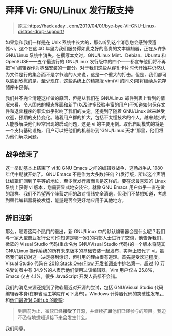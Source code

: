 # 拜拜 Vi: GNU/Linux 发行版支持

> 原文:[https://hack aday . com/2019/04/01/bye-bye-VI-GNU-Linux-distros-drop-support/](https://hackaday.com/2019/04/01/bye-bye-vi-gnu-linux-distros-drop-support/)

如果您和我们一样是在 Unix 系统中长大的，那么听到这个消息您会感到很遗憾:vi，这个在这 40 年里为我们服务得如此之好的高贵的文本编辑器，正在从许多 GNU/Linux 系统中消失。在撰写本文时，GNU/Linux Mint、Debian、Ubuntu 和 OpenSUSE——五个最流行的 GNU/Linux 发行版中的四个——都宣布他们将不再把“vi”编辑器作为基础安装的一部分。对于我们这些从穿孔卡片时代开始并仍然认为文件是行的集合而不是字节流的人来说，这是一个重大的打击。但是，我们都可以感到欣慰的是，至少现在，这些系统上的精简版 vim(VI 的同义词)将继续从包存储库中获得。

我们并不完全清楚这样做的原因，但是从我们在 GNU/Linux 邮件列表上看到的情况来看，令人困惑的模态界面和新手(以及许多经验丰富的用户)不知道如何保存文件和退出程序的事实似乎影响了我们的决定。还提到了随着 GNU/Linux 越来越受欢迎，预期的支持变化。随着用户群的扩大，包括不太懂技术的个人，越来越少的人能够解决他们经常出现的启动问题，这是 vi 的主要用例。取代自助模式的将是一个支持基础设施，用户可以把他们的机器带到“GNU/Linux 天才”那里，他们将为他们解决问题。

## 战争结束了

这一举动基本上结束了 vi 和 GNU Emacs 之间的编辑器战争，这场战争从 1980 年代中期就开始了。GNU Emacs 不是作为大多数(任何？)发行版，所以这个声明让编辑们回到了平等的地位，至少就发行版而言是这样的。要在您最喜欢的 Linux 系统上获得 vi 版本，您需要显式地安装它，就像 GNU Emacs 用户似乎一直在做的那样。我们不希望两个阵营之间的敌对情绪完全消退，但我们不禁想知道，考虑到替代编辑器将被发运，能量是否会更好地应用于其他地方。

## 辞旧迎新

那么，随着这两个热门的退出，新 GNU/Linux 中的默认编辑器会是什么呢？我们与一家大型商业发行公司(你知道是哪一家)的内部人士进行了交谈，他告诉我们，微软的 Visual Studio 代码(重命名为 GNU/Visual Studio 代码)的一个版本将随其 GNU/Linux 操作系统的所有未来版本的基础安装一起发布，实际上取代了 vi。虽然我们最初对这一决定感到惊讶，但引用的理由很有道理。首先是受欢迎程度。Visual Studio 代码在 [2018 Stack OverFlow 开发者调查](https://insights.stackoverflow.com/survey/2018/)中排名第一，超过 10 万名受访者中有 34.9%的人表示他们使用过该编辑器。Vim 用户仅占 25.8%，Emacs 仅占 4.1%。很多 JavaScript 开发人员都不会错。

我们的消息来源还提到了微软最近对开源的尝试，包括 GNU/Visual Studio 代码编辑器本身(在麻省理工学院许可下发布)，Windows 计算器代码的突破性发布[，](https://hackaday.com/2019/03/12/finally-an-open-source-calculator/)和[他们最近对 GitHub 的收购](https://hackaday.com/2018/06/05/microsoft-confirms-github-acquisition/):

> 到目前为止，微软已经**接受了**开源，并继续**扩展**他们已经参与的项目。我迫不及待地想知道接下来会发生什么。

我们同意。
